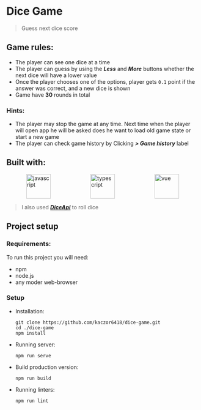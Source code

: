 # Dice Game

> Guess next dice score

## Game rules:

  - The player can see one dice at a time
  - The player can guess by using the ***Less*** and ***More*** buttons whether the next dice will have a lower value
  - Once the player chooses one of the options, player gets `0.1` point if the answer was correct, and a new dice is shown
  - Game have **30** rounds in total

### Hints:

  - The player may stop the game at any time. Next time when the player will open app he will be asked does he want to
    load old game state or start a new game
  - The player can check game history by Clicking ***> Game history*** label

## Built with:

<div style="display: flex; justify-content: space-around; align-items: center;">
  <a href="https://developer.mozilla.org/en-US/docs/Web/JavaScript"><img style="width: 4rem" src="https://cdn.worldvectorlogo.com/logos/javascript.svg" alt="javascript"/></a>
  <a href="https://www.typescriptlang.org/"><img style="width: 4rem" src="https://www.vectorlogo.zone/logos/typescriptlang/typescriptlang-icon.svg" 
alt="typescript"/></a>
  <a href="https://vuejs.org/"><img style="width: 4rem" src="https://www.vectorlogo.zone/logos/vuejs/vuejs-icon.svg" alt="vue"/></a>
</div>

>I also used ***[DiceApi](http://roll.diceapi.com/)*** to roll dice

## Project setup

### Requirements:

To run this project you will need:
  - npm
  - node.js
  - any moder web-browser

### Setup

  - Installation:
    ```
    git clone https://github.com/kaczor6418/dice-game.git
    cd ./dice-game
    npm install
    ```
  - Running server:
    ```
    npm run serve
    ```
  - Build production version:
    ```
    npm run build
    ```
  - Running linters:
    ```
    npm run lint
    ```

